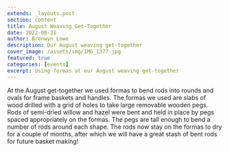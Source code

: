 ```yaml
---
extends: _layouts.post
section: content
title: August Weaving Get-Together
date: 2022-08-21
author: Bronwyn Lowe
description: Our August weaving get-together
cover_image: /assets/img/IMG_1377.jpg
featured: true
categories: [events]
excerpt: Using formas at our August weaving get-together
---
```


At the August get-together we used formas to bend rods into rounds and ovals for frame baskets and handles. The formas we used are slabs of wood drilled with a grid of holes to take large removable wooden pegs. Rods of semi-dried willow and hazel were bent and held in place by pegs spaced appropriately on the formas. The pegs are tall enough to bend a number of rods around each shape. The rods now stay on the formas to dry for a couple of months, after which we will have a great stash of bent rods for future basket making!

<x-img src="/assets/img/IMG_1371.jpg" caption='' class="float-right w-1/3 mx-2 my-2"/>

<!-- <x-img src="/assets/img/IMG_1377.jpg" caption='' class="float-right w-1/3 mx-2 my-2"/> -->

